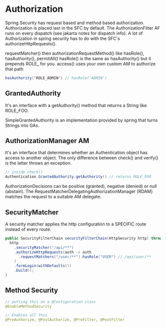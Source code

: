 # Authorization

Spring Security has request based and method based authorization.
Authorization is placed last in the SFC by default.
The AuthorizationFilter AF runs on every dispatch (see jakarta notes for dispatch info).
A lot of Authorization in spring security has to do with the SFC's authorizeHttpRequests().

requestMatcher() then authorizationRequestMethod() like hasRole(), hasAuthority(), permitAll()
hasRole() is the same as hasAuthority() but it prepends ROLE\_ for you.
access() uses your own custom AM to authorize that path

```java
hasAuthority('ROLE_ADMIN') // hasRole('ADMIN')
```

## GrantedAuthority

It's an interface with a getAuthority() method that returns a String like ROLE_FOO.

SimpleGrantedAuthority is an implementation provided by spring that turns Strings into GAs.

## AuthorizationManager AM

It's an interface that determines whether an Authentication object has access to another object.
The only difference between check() and verify() is the latter throws an exception.

```java
// inside check()
Authentication.GrantedAuthority.getAuthority() // returns ROLE_FOO
```

AuthorizationDecisions can be positive (granted), negative (denied) or null (abstain).
The RequestMatcherDelegatingAuthorizationManager (RDAM) matches the request to a suitable AM delegate.

## SecurityMatcher

A security matcher applies the http configuration to a SPECIFIC route instead of every route.

```java
public SecurityFilterChain securityFilterChain(HttpSecurity http) throws Exception {
  http
    .securityMatcher("/api/**")
    .authorizeHttpRequests(auth -> auth
      .requestMatchers("/user/**").hasRole("USER") // /api/user/**
    )
    .formLogin(withDefaults())
    .build();
}
```

## Method Security

```java
// putting this on a @Configuration class
@EnableMethodSecurity 

// Enables all this
@PreAuthorize, @PostAuthorize, @PreFilter, @PostFilter
```

